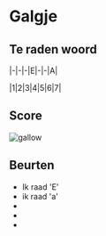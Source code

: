 # Galgje

## Te raden woord

|-|-|-|E|-|-|A|

|1|2|3|4|5|6|7|

## Score
![gallow](./images/1.png)

## Beurten
* Ik raad 'E'
* ik raad 'a'
* 
* 
* 

